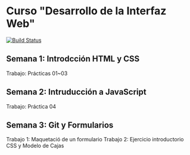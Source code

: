 # Curso "Desarrollo de la Interfaz Web"

[![Build Status](https://encrypted-tbn0.gstatic.com/images?q=tbn:ANd9GcTOTDFGwgHpz2oENWbfqFMQTErcPLe6faotq0rH5TmgVPFit9CngBX8DvBp8M-zmGmPfv0&usqp=CAU)](https://nescalan.github.io/nelson-portfolio)

## Semana 1: Introdcción HTML y CSS

Trabajo: Prácticas 01~03

## Semana 2: Intruducción a JavaScript

Trabajo: Práctica 04

## Semana 3: Git y Formularios

Trabajo 1: Maquetació de un formulario
Trabajo 2: Ejercicio introductorio CSS y Modelo de Cajas
